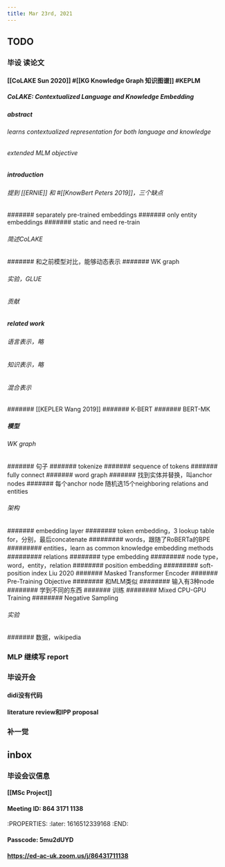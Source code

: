 ```yaml
---
title: Mar 23rd, 2021
---
```


## TODO
### 毕设 读论文
#### [[CoLAKE Sun 2020]] #[[KG Knowledge Graph 知识图谱]] #KEPLM
##### CoLAKE: Contextualized Language and Knowledge Embedding
##### abstract
###### learns contextualized representation for both language and knowledge
###### extended MLM objective
##### introduction
###### 提到 [[ERNIE]] 和 #[[KnowBert Peters 2019]]，三个缺点
####### separately pre-trained embeddings
####### only entity embeddings
####### static and need re-train
###### 简述CoLAKE
####### 和之前模型对比，能够动态表示
####### WK graph
###### 实验，GLUE
###### 贡献
##### related work
###### 语言表示，略
###### 知识表示，略
###### 混合表示
####### [[KEPLER Wang 2019]]
####### K-BERT
####### BERT-MK
##### 模型
###### WK graph
####### 句子
####### tokenize
####### sequence of tokens
####### fully connect
####### word graph
####### 找到实体并替换，叫anchor nodes
####### 每个anchor node 随机选15个neighboring relations and entities
###### 架构
####### embedding layer
######## token embedding，3 lookup table for，分别，最后concatenate
######### words，跟随了RoBERTa的BPE
######### entities，learn as common knowledge embedding methods
######### relations
######## type embedding
######### node type，word，entity，relation
######## position embedding
######### soft-position index Liu 2020
####### Masked Transformer Encoder
####### Pre-Training Objective
######## 和MLM类似
######## 输入有3种node
######## 学到不同的东西
####### 训练
######## Mixed CPU-GPU Training
######## Negative Sampling
###### 实验
####### 数据，wikipedia
### MLP 继续写 report
### 毕设开会
#### didi没有代码
#### literature review和IPP proposal
####
### 补一觉
## inbox
### 毕设会议信息
#### [[MSc Project]]
#### Meeting ID: 864 3171 1138
:PROPERTIES:
:later: 1616512339168
:END:
#### Passcode: 5mu2dUYD
#### https://ed-ac-uk.zoom.us/j/86431711138
